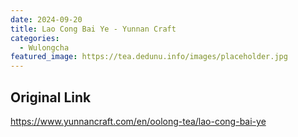 ```yaml
---
date: 2024-09-20
title: Lao Cong Bai Ye - Yunnan Craft
categories:
  - Wulongcha
featured_image: https://tea.dedunu.info/images/placeholder.jpg
---
```


## Original Link

<https://www.yunnancraft.com/en/oolong-tea/lao-cong-bai-ye>
